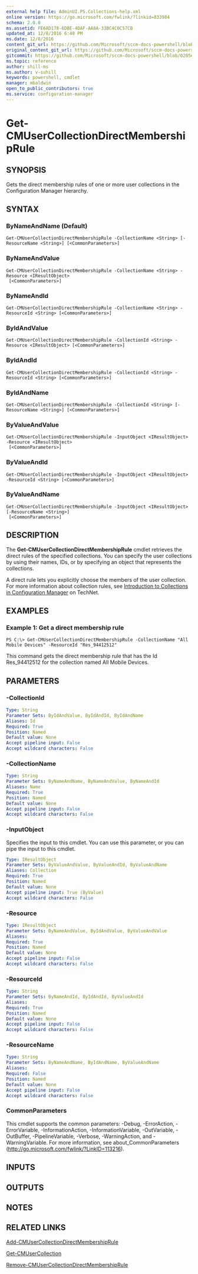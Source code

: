```yaml
---
external help file: AdminUI.PS.Collections-help.xml
online version: https://go.microsoft.com/fwlink/?linkid=833984
schema: 2.0.0
ms.assetid: FE6AD178-6DBE-4DAF-AA8A-33BC4C0C57CB
updated_at: 12/8/2016 6:40 PM
ms.date: 12/8/2016
content_git_url: https://github.com/Microsoft/sccm-docs-powershell/blob/live/sccm-cmdlets/ConfigurationManager/vlatest/Get-CMUserCollectionDirectMembershipRule.md
original_content_git_url: https://github.com/Microsoft/sccm-docs-powershell/blob/live/sccm-cmdlets/ConfigurationManager/vlatest/Get-CMUserCollectionDirectMembershipRule.md
gitcommit: https://github.com/Microsoft/sccm-docs-powershell/blob/0205e569abecf1b4e1b2b342947b87a3691b29a5/sccm-cmdlets/ConfigurationManager/vlatest/Get-CMUserCollectionDirectMembershipRule.md
ms.topic: reference
author: shill-ms
ms.author: v-suhill
keywords: powershell, cmdlet
manager: mbaldwin
open_to_public_contributors: true
ms.service: configuration-manager
---
```


# Get-CMUserCollectionDirectMembershipRule

## SYNOPSIS
Gets the direct membership rules of one or more user collections in the Configuration Manager hierarchy.

## SYNTAX

### ByNameAndName (Default)
```
Get-CMUserCollectionDirectMembershipRule -CollectionName <String> [-ResourceName <String>] [<CommonParameters>]
```

### ByNameAndValue
```
Get-CMUserCollectionDirectMembershipRule -CollectionName <String> -Resource <IResultObject>
 [<CommonParameters>]
```

### ByNameAndId
```
Get-CMUserCollectionDirectMembershipRule -CollectionName <String> -ResourceId <String> [<CommonParameters>]
```

### ByIdAndValue
```
Get-CMUserCollectionDirectMembershipRule -CollectionId <String> -Resource <IResultObject> [<CommonParameters>]
```

### ByIdAndId
```
Get-CMUserCollectionDirectMembershipRule -CollectionId <String> -ResourceId <String> [<CommonParameters>]
```

### ByIdAndName
```
Get-CMUserCollectionDirectMembershipRule -CollectionId <String> [-ResourceName <String>] [<CommonParameters>]
```

### ByValueAndValue
```
Get-CMUserCollectionDirectMembershipRule -InputObject <IResultObject> -Resource <IResultObject>
 [<CommonParameters>]
```

### ByValueAndId
```
Get-CMUserCollectionDirectMembershipRule -InputObject <IResultObject> -ResourceId <String> [<CommonParameters>]
```

### ByValueAndName
```
Get-CMUserCollectionDirectMembershipRule -InputObject <IResultObject> [-ResourceName <String>]
 [<CommonParameters>]
```

## DESCRIPTION
The **Get-CMUserCollectionDirectMembershipRule** cmdlet retrieves the direct rules of the specified collections.
You can specify the user collections by using their names, IDs, or by specifying an object that represents the collections.

A direct rule lets you explicitly choose the members of the user collection.
For more information about collection rules, see [Introduction to Collections in Configuration Manager](http://go.microsoft.com/fwlink/p/?LinkID=259433) on TechNet.

## EXAMPLES

### Example 1: Get a direct membership rule
```
PS C:\> Get-CMUserCollectionDirectMembershipRule -CollectionName "All Mobile Devices" -ResourceId "Res_94412512"
```

This command gets the direct membership rule that has the Id Res_94412512 for the collection named All Mobile Devices.

## PARAMETERS

### -CollectionId


```yaml
Type: String
Parameter Sets: ByIdAndValue, ByIdAndId, ByIdAndName
Aliases: Id
Required: True
Position: Named
Default value: None
Accept pipeline input: False
Accept wildcard characters: False
```

### -CollectionName


```yaml
Type: String
Parameter Sets: ByNameAndName, ByNameAndValue, ByNameAndId
Aliases: Name
Required: True
Position: Named
Default value: None
Accept pipeline input: False
Accept wildcard characters: False
```

### -InputObject
Specifies the input to this cmdlet. 
You can use this parameter, or you can pipe the input to this cmdlet. 

```yaml
Type: IResultObject
Parameter Sets: ByValueAndValue, ByValueAndId, ByValueAndName
Aliases: Collection
Required: True
Position: Named
Default value: None
Accept pipeline input: True (ByValue)
Accept wildcard characters: False
```

### -Resource


```yaml
Type: IResultObject
Parameter Sets: ByNameAndValue, ByIdAndValue, ByValueAndValue
Aliases: 
Required: True
Position: Named
Default value: None
Accept pipeline input: False
Accept wildcard characters: False
```

### -ResourceId


```yaml
Type: String
Parameter Sets: ByNameAndId, ByIdAndId, ByValueAndId
Aliases: 
Required: True
Position: Named
Default value: None
Accept pipeline input: False
Accept wildcard characters: False
```

### -ResourceName


```yaml
Type: String
Parameter Sets: ByNameAndName, ByIdAndName, ByValueAndName
Aliases: 
Required: False
Position: Named
Default value: None
Accept pipeline input: False
Accept wildcard characters: False
```

### CommonParameters
This cmdlet supports the common parameters: -Debug, -ErrorAction, -ErrorVariable, -InformationAction, -InformationVariable, -OutVariable, -OutBuffer, -PipelineVariable, -Verbose, -WarningAction, and -WarningVariable. For more information, see about_CommonParameters (http://go.microsoft.com/fwlink/?LinkID=113216).

## INPUTS

## OUTPUTS

## NOTES

## RELATED LINKS

[Add-CMUserCollectionDirectMembershipRule](xref:ConfigurationManager/vlatest/Add-CMUserCollectionDirectMembershipRule.md)

[Get-CMUserCollection](xref:ConfigurationManager/vlatest/Get-CMUserCollection.md)

[Remove-CMUserCollectionDirectMembershipRule](xref:ConfigurationManager/vlatest/Remove-CMUserCollectionDirectMembershipRule.md)


